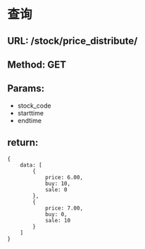 
# 查询

## URL: /stock/price_distribute/

## Method: GET

## Params:
- stock_code
- starttime
- endtime 

## return:

```
{
    data: [
        {
            price: 6.00,
            buy: 10,
            sale: 0
        },
        {
            price: 7.00,
            buy: 0,
            sale: 10
        }
    ]
}
```